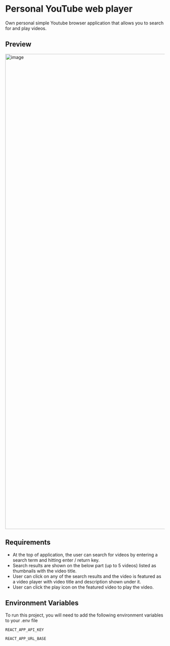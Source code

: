 
# Personal YouTube web player

Own personal simple Youtube browser application that allows you to search for and play videos.

## Preview

<img width="1496" alt="image" src="https://user-images.githubusercontent.com/57917760/214966121-95465809-6c88-43ca-b28c-88ee187f0adb.png">


## Requirements
- At the top of application, the user can search for videos by entering a search term and hitting enter / return key.
- Search results are shown on the below part (up to 5 videos) listed as thumbnails with the video title.
- User can click on any of the search results and the video is featured as a video player with video title and description shown under it.
- User can click the play icon on the featured video to play the video.

  
## Environment Variables

To run this project, you will need to add the following environment variables to your .env file

`REACT_APP_API_KEY`

`REACT_APP_URL_BASE`

  
